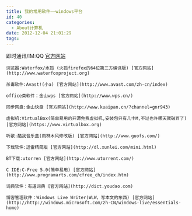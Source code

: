 ```yaml
---
title: 我的常用软件——windows平台
id: 40
categories:
  - About计算机
date: 2012-12-04 21:01:29
tags:
---
```


即时通讯/IM:QQ [官方网站](http://im.qq.com)

	浏览器:Waterfox/水狐 (火狐firefox的64位第三方编译版) [官方网站](http://www.waterfoxproject.org)

	杀毒软件:Avast!(小a) [官方网站](http://www.avast.com/zh-cn/index)

	office类软件：金山wps [官方网站](http://www.wps.cn/)

	同步网盘:金山快盘 [官方网站](http://www.kuaipan.cn/?channel=gnr943)

	虚拟机:VirtualBox(简单易用的开源免费虚拟机,安装包只有几十M,不过也许哪天就破百了) [官方网站](https://www.virtualbox.org)

	听歌:酷我音乐盒(雨林木风修改版) [官方网站](http://www.guofs.com/)

	下载软件:迅雷精简版 [官方网站](http://dl.xunlei.com/mini.html)

	BT下载:utorren [官方网站](http://www.utorrent.com/)

	C IDE:C-Free 5.0(简单易用) [官方网站](http://www.programarts.com/cfree_ch/index.htm)

	词典软件：有道词典 [官方网站](http://dict.youdao.com)

	博客管理软件：Windows Live Writer(WLW，写本文的东西) [官方网站](http://http://windows.microsoft.com/zh-CN/windows-live/essentials-home)